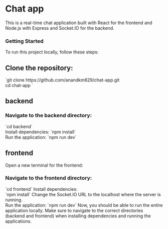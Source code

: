 <h1>Chat app</h1>
This is a real-time chat application built with React for the frontend and Node.js with Express and Socket.IO for the backend.
<h3>Getting Started</h3>
To run this project locally, follow these steps:

<h2>Clone the repository:</h2>
`git clone https://github.com/anandkm629/chat-app.git <br>
cd chat-app `


<h2>backend</h2>
<h3>Navigate to the backend directory:</h3>
`cd backend`
<br>
Install dependencies:
`npm install`
<br>
Run the application:
`npm run dev`
<h2>frontend</h2>
Open a new terminal for the frontend:

<h3>Navigate to the frontend directory:</h3>
`cd frontend`
Install dependencies:
<br>
`npm install`
Change the Socket.IO URL to the localhost where the server is running.
<br>
Run the application:
`npm run dev`
Now, you should be able to run the entire application locally. Make sure to navigate to the correct directories (backend and frontend) when installing dependencies and running the applications.
